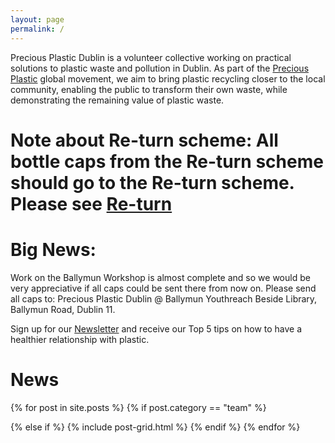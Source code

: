 ```yaml
---
layout: page
permalink: /
---
```


Precious Plastic Dublin is a volunteer collective working on practical solutions to plastic waste and pollution in Dublin. As part of the [Precious Plastic](https://preciousplastic.com) global movement, we aim to bring plastic recycling closer to the local community, enabling the public to transform their own waste, while demonstrating the remaining value of plastic waste.

# Note about Re-turn scheme: All bottle caps from the Re-turn scheme should go to the Re-turn scheme. Please see [Re-turn](https://re-turn.ie)

# Big News: 
Work on the Ballymun Workshop is almost complete and so we would be very appreciative if all caps could be sent there from now on.
Please send all caps to: Precious Plastic Dublin @ Ballymun Youthreach Beside Library, Ballymun Road, Dublin 11.


Sign up for our [Newsletter](/newsletter) and receive our Top 5 tips on how to have a healthier relationship with plastic. 

# News

<div class="tiles">
{% for post in site.posts %}
  {% if post.category == "team" %} 
  
  {% else if %}
	{% include post-grid.html %}
  {% endif %}
{% endfor %}
</div>



